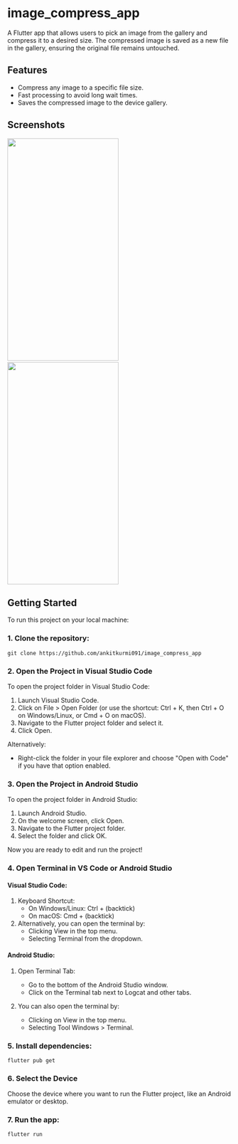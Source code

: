 # image_compress_app

A Flutter app that allows users to pick an image from the gallery and compress it to a desired size. The compressed image is saved as a new file in the gallery, ensuring the original file remains untouched.

## Features

- Compress any image to a specific file size.
- Fast processing to avoid long wait times.
- Saves the compressed image to the device gallery.

## Screenshots


<p float="left">
  <img src="https://github.com/user-attachments/assets/40c30329-bd99-4af3-9739-0405cea6ba09" width = "250"  height="500"/>
  &nbsp;&nbsp;
  <img src="https://github.com/user-attachments/assets/b70ceec1-9052-42d3-9688-98e034a693f4" width = "250" height ="500"/>
<!--   ![IMG_20240919_021121](https://github.com/user-attachments/assets/e5ee57f4-cede-4454-9923-2ad5ad84252c)
![IMG_20240919_021047](https://github.com/user-attachments/assets/b70ceec1-9052-42d3-9688-98e034a693f4) -->

</p>

## Getting Started

To run this project on your local machine:

### 1. Clone the repository:

    git clone https://github.com/ankitkurmi091/image_compress_app
    

### 2. Open the Project in Visual Studio Code

To open the project folder in Visual Studio Code:
1. Launch Visual Studio Code.
2. Click on File > Open Folder (or use the shortcut: Ctrl + K, then Ctrl + O on Windows/Linux, or Cmd + O on macOS).
3. Navigate to the Flutter project folder and select it.
4. Click Open.

Alternatively:
- Right-click the folder in your file explorer and choose "Open with Code" if you have that option enabled.

### 3. Open the Project in Android Studio

To open the project folder in Android Studio:
1. Launch Android Studio.
2. On the welcome screen, click Open.
3. Navigate to the Flutter project folder.
4. Select the folder and click OK.

Now you are ready to edit and run the project!

### 4. Open Terminal in VS Code or Android Studio

#### Visual Studio Code:
1. Keyboard Shortcut: 
   - On Windows/Linux: Ctrl +  (backtick)
   - On macOS: Cmd +  (backtick)
2. Alternatively, you can open the terminal by:
   - Clicking View in the top menu.
   - Selecting Terminal from the dropdown.

#### Android Studio:
1. Open Terminal Tab:
   - Go to the bottom of the Android Studio window.
   - Click on the Terminal tab next to Logcat and other tabs.
   
2. You can also open the terminal by:
   - Clicking on View in the top menu.
   - Selecting Tool Windows > Terminal.


### 5. Install dependencies:

    flutter pub get

### 6. Select the Device
Choose the device where you want to run the Flutter project, like an Android emulator or desktop.

### 7. Run the app:

    flutter run
